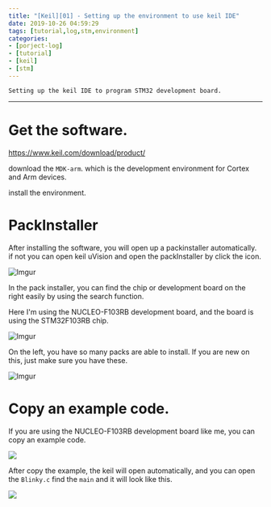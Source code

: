 ```yaml
---
title: "[Keil][01] - Setting up the environment to use keil IDE"
date: 2019-10-26 04:59:29
tags: [tutorial,log,stm,environment]
categories: 
- [porject-log]
- [tutorial]
- [keil]
- [stm]
---
```


    Setting up the keil IDE to program STM32 development board.
___


# Get the software. #

https://www.keil.com/download/product/

download the `MDK-arm`. which is the development environment for Cortex and Arm devices.

install the environment. 

# PackInstaller #

After installing the software, you will open up a packinstaller automatically.
if not you can open keil uVision and open the packInstaller by click the icon.

![Imgur](https://i.imgur.com/hqeBKO0.png)

In the pack installer, you can find the chip or development board on the right easily by using the search function.

Here I'm using the NUCLEO-F103RB development board, and the board is using the STM32F103RB chip.

![Imgur](https://i.imgur.com/b3KUTbk.png)

On the left, you have so many packs are able to install. If you are new on this, just make sure you have these.

![Imgur](https://i.imgur.com/dt4Co1u.png)

# Copy an example code. #

If you are using the NUCLEO-F103RB development board like me, you can copy an example code.

![](https://i.imgur.com/Q2ls7GJ.png)

After copy the example, the keil will open automatically, and you can open the `Blinky.c` find the `main` and it will look like this.

![](https://i.imgur.com/MWLzIxk.png)
